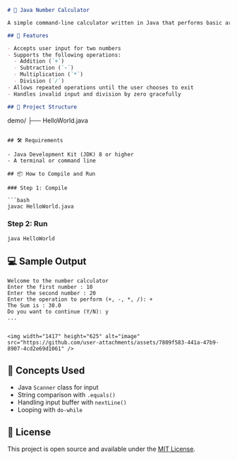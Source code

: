 ```markdown
# 🧮 Java Number Calculator

A simple command-line calculator written in Java that performs basic arithmetic operations: addition, subtraction, multiplication, and division.

## 🚀 Features

- Accepts user input for two numbers
- Supports the following operations:
  - Addition (`+`)
  - Subtraction (`-`)
  - Multiplication (`*`)
  - Division (`/`)
- Allows repeated operations until the user chooses to exit
- Handles invalid input and division by zero gracefully

## 📂 Project Structure

```

demo/
├── HelloWorld.java

````

## 🛠️ Requirements

- Java Development Kit (JDK) 8 or higher
- A terminal or command line

## 📦 How to Compile and Run

### Step 1: Compile

```bash
javac HelloWorld.java
````

### Step 2: Run

```bash
java HelloWorld
```

## 💻 Sample Output

```
Welcome to the number calculator
Enter the first number : 10
Enter the second number : 20
Enter the operation to perform (+, -, *, /): +
The Sum is : 30.0
Do you want to continue (Y/N): y
...


<img width="1417" height="625" alt="image" src="https://github.com/user-attachments/assets/7809f583-441a-47b9-8907-4cd2e69d1061" />

```

## 🧠 Concepts Used

* Java `Scanner` class for input
* String comparison with `.equals()`
* Handling input buffer with `nextLine()`
* Looping with `do-while`

## 📄 License

This project is open source and available under the [MIT License](LICENSE).

